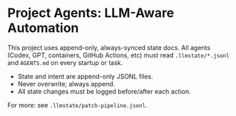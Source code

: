 # Project Agents: LLM-Aware Automation

This project uses append-only, always-synced state docs. All agents (Codex, GPT, containers, GitHub Actions, etc) must read `.llmstate/*.jsonl` and `AGENTS.md` on every startup or task.

- State and intent are append-only JSONL files.
- Never overwrite; always append.
- All state changes must be logged before/after each action.

For more: see `.llmstate/patch-pipeline.jsonl`.
